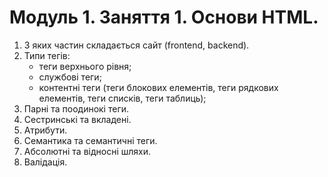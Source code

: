 # Модуль 1. Заняття 1. Основи HTML.

1.  З яких частин складається сайт (frontend, backend).
2.  Типи тегів:
    - теги верхнього рівня;
    - службові теги;
    - контентні теги (теги блокових елементів, теги рядкових елементів, теги
      списків, теги таблиць);
3.  Парні та поодинокі теги.
4.  Сестринські та вкладені.
5.  Атрибути.
6.  Семантика та семантичні теги.
7.  Абсолютні та відносні шляхи.
8.  Валідація.
